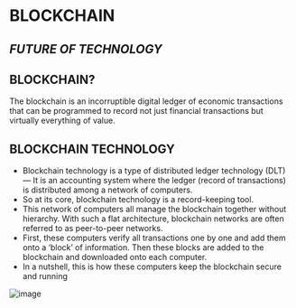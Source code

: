 # BLOCKCHAIN

## *FUTURE OF TECHNOLOGY*

## BLOCKCHAIN?

The blockchain is an incorruptible digital ledger of economic transactions that can be programmed to record not just financial transactions but virtually everything of value.

## BLOCKCHAIN TECHNOLOGY

- Blockchain technology is a type of distributed ledger technology (DLT) — It is an accounting system where the ledger (record of transactions) is distributed among a network of computers.
- So at its core, blockchain technology is a record-keeping tool.
- This network of computers all manage the blockchain together without hierarchy. With such a flat architecture, blockchain networks are often referred to as peer-to-peer networks.
- First, these computers verify all transactions one by one and add them onto a ‘block’ of information. Then these blocks are added to the blockchain and downloaded onto each computer. 
- In a nutshell, this is how these computers keep the blockchain secure and running

![image](https://101blockchains.com/wp-content/uploads/2018/07/How_Does_a_Blockchain_work-1078x516.jpg)
